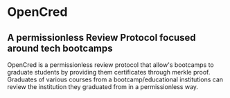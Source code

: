 # OpenCred

## A permissionless Review Protocol focused around tech bootcamps

OpenCred is a permissionless review protocol that allow's bootcamps to graduate students by providing them certificates through merkle proof. Graduates of various courses from a bootcamp/educational institutions can review the institution they graduated from in a permissionless way.
